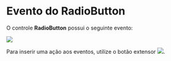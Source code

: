 # Evento do RadioButton

O controle **RadioButton** possui o seguinte evento:

![](http://www.gvinci.com.br/manual/radiobutton-evento.zoom80.png)

Para inserir uma ação aos eventos, utilize o botão extensor ![](http://www.gvinci.com.br/manual/extensor-botao.png). 

